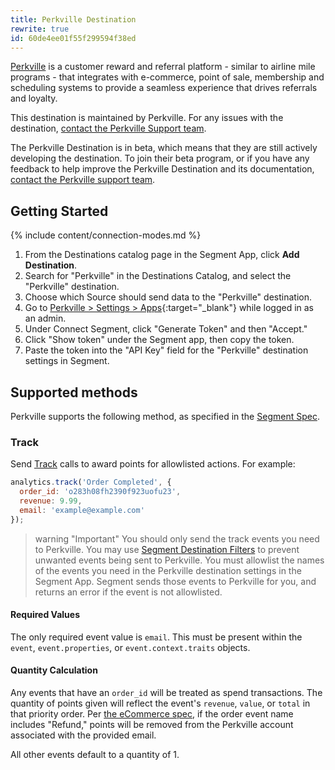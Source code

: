 ```yaml
---
title: Perkville Destination
rewrite: true
id: 60de4ee01f55f299594f38ed
---
```

[Perkville](https://www.perkville.com/?utm_source=segmentio&utm_medium=docs&utm_campaign=partners) is a customer reward and referral platform - similar to airline mile programs - that integrates with e-commerce, point of sale, membership and scheduling systems to provide a seamless experience that drives referrals and loyalty.

This destination is maintained by Perkville. For any issues with the destination, [contact the Perkville Support team](mailto:support@perkville.com).

The Perkville Destination is in beta, which means that they are still actively developing the destination. To join their beta program, or if you have any feedback to help improve the Perkville Destination and its documentation, [contact the Perkville support team](mailto:support@perkville.com).


## Getting Started

{% include content/connection-modes.md %}

1. From the Destinations catalog page in the Segment App, click **Add Destination**.
2. Search for "Perkville" in the Destinations Catalog, and select the "Perkville" destination.
3. Choose which Source should send data to the "Perkville" destination.
4. Go to [Perkville > Settings > Apps](https://www.perkville.com/settings/usr/apps/){:target="_blank"} while logged in as an admin.
5. Under Connect Segment, click "Generate Token" and then "Accept."
6. Click "Show token" under the Segment app, then copy the token.
7. Paste the token into the "API Key" field for the "Perkville" destination settings in Segment.


## Supported methods

Perkville supports the following method, as specified in the [Segment Spec](/docs/connections/spec).


### Track

Send [Track](/docs/connections/spec/track) calls to award points for allowlisted actions. For example:

```js
analytics.track('Order Completed', {
  order_id: 'o283h08fh2390f923uofu23',
  revenue: 9.99,
  email: 'example@example.com'
});
```

> warning "Important"
> You should only send the track events you need to Perkville. You may use [Segment Destination Filters](/docs/connections/destinations/destination-filters/) to prevent unwanted events being sent to Perkville. You must allowlist the names of the events you need in the Perkville destination settings in the Segment App. Segment sends those events to Perkville for you, and returns an error if the event is not allowlisted.

#### Required Values

The only required event value is `email`. This must be present within the `event`, `event.properties`, or `event.context.traits` objects.

#### Quantity Calculation

Any events that have an `order_id` will be treated as spend transactions. The quantity of points given will reflect the event's `revenue`, `value`, or `total` in that priority order. Per [the eCommerce spec](/docs/connections/spec/ecommerce/v2/#order-refunded), if the order event name includes "Refund," points will be removed from the Perkville account associated with the provided email.

All other events default to a quantity of 1.